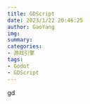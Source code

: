 ```yaml
---
title: GDScript
date: 2023/1/22 20:46:25
author: GaoYang
img:
summary: 
categories:
- 游戏引擎
tags:
- Godot
- GDScript
---
```


gd